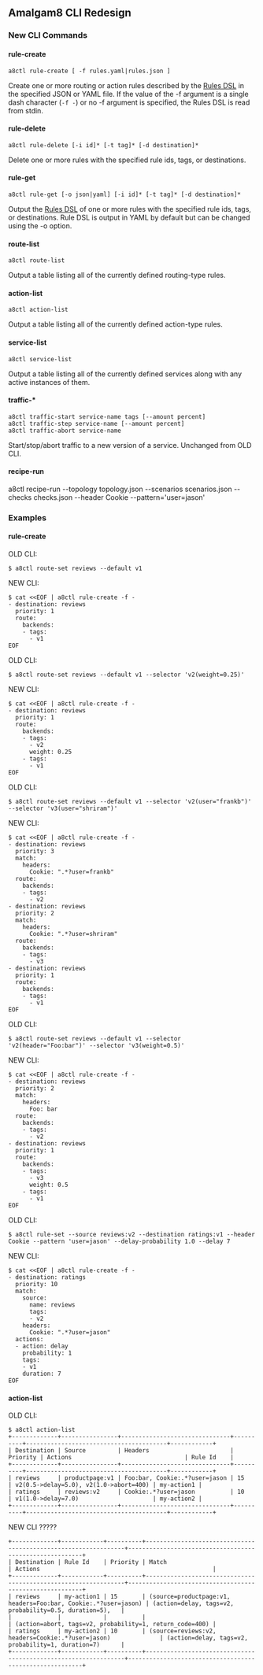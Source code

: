 ## Amalgam8 CLI Redesign

### New CLI Commands

#### rule-create

```
a8ctl rule-create [ -f rules.yaml|rules.json ]
```
Create one or more routing or action rules described 
by the [Rules DSL](https://www.amalgam8.io/docs/control-plane/controller/rules-dsl/)
in the specified JSON or YAML file. If the value of the -f argument is a single dash
character (`-f -`) or no -f argument is specified, the Rules DSL is read from stdin.

#### rule-delete

```
a8ctl rule-delete [-i id]* [-t tag]* [-d destination]*
```
Delete one or more rules with the specified rule ids, tags, or destinations.

#### rule-get

```
a8ctl rule-get [-o json|yaml] [-i id]* [-t tag]* [-d destination]*
```
Output the [Rules DSL](https://www.amalgam8.io/docs/control-plane/controller/rules-dsl/)
of one or more rules with the specified rule ids, tags, or destinations.
Rule DSL is output in YAML by default but can be changed using the -o option.

#### route-list

```
a8ctl route-list
```
Output a table listing all of the currently defined routing-type rules.

#### action-list

```
a8ctl action-list
```
Output a table listing all of the currently defined action-type rules.

#### service-list

```
a8ctl service-list
```
Output a table listing all of the currently defined services along with any active instances of them.

#### traffic-*

```
a8ctl traffic-start service-name tags [--amount percent]
a8ctl traffic-step service-name [--amount percent]
a8ctl traffic-abort service-name
```
Start/stop/abort traffic to a new version of a service. Unchanged from OLD CLI.

#### recipe-run

a8ctl recipe-run --topology topology.json --scenarios scenarios.json --checks checks.json --header Cookie --pattern='user=jason'

### Examples

#### rule-create

OLD CLI:
```
$ a8ctl route-set reviews --default v1
```
NEW CLI:
```
$ cat <<EOF | a8ctl rule-create -f -
- destination: reviews
  priority: 1
  route:
    backends:
    - tags:
      - v1
EOF
```

OLD CLI:
```
$ a8ctl route-set reviews --default v1 --selector 'v2(weight=0.25)'
```
NEW CLI:
```
$ cat <<EOF | a8ctl rule-create -f -
- destination: reviews
  priority: 1
  route:
    backends:
    - tags:
      - v2
      weight: 0.25
    - tags:
      - v1
EOF
```

OLD CLI:
```
$ a8ctl route-set reviews --default v1 --selector 'v2(user="frankb")' --selector 'v3(user="shriram")'
```
NEW CLI:
```
$ cat <<EOF | a8ctl rule-create -f -
- destination: reviews
  priority: 3
  match:
    headers:
      Cookie: ".*?user=frankb"
  route:
    backends:
    - tags:
      - v2
- destination: reviews
  priority: 2
  match:
    headers:
      Cookie: ".*?user=shriram"
  route:
    backends:
    - tags:
      - v3
- destination: reviews
  priority: 1
  route:
    backends:
    - tags:
      - v1
EOF
```

OLD CLI:
```
$ a8ctl route-set reviews --default v1 --selector 'v2(header="Foo:bar")' --selector 'v3(weight=0.5)'
```
NEW CLI:
```
$ cat <<EOF | a8ctl rule-create -f -
- destination: reviews
  priority: 2
  match:
    headers:
      Foo: bar
  route:
    backends:
    - tags:
      - v2
- destination: reviews
  priority: 1
  route:
    backends:
    - tags:
      - v3
      weight: 0.5
    - tags:
      - v1
EOF
```

OLD CLI:
```
$ a8ctl rule-set --source reviews:v2 --destination ratings:v1 --header Cookie --pattern 'user=jason' --delay-probability 1.0 --delay 7
```
NEW CLI:
```
$ cat <<EOF | a8ctl rule-create -f -
- destination: ratings
  priority: 10
  match:
    source:
      name: reviews
      tags:
      - v2
    headers:
      Cookie: ".*?user=jason"
  actions:
  - action: delay
    probability: 1
    tags:
    - v1
    duration: 7
EOF
```

#### action-list

OLD CLI:
```
$ a8ctl action-list
+-------------+----------------+-------------------------------+----------+----------------------------------------+------------+
| Destination | Source         | Headers                       | Priority | Actions                                | Rule Id    |
+-------------+----------------+-------------------------------+----------+----------------------------------------+------------+
| reviews     | productpage:v1 | Foo:bar, Cookie:.*?user=jason | 15       | v2(0.5->delay=5.0), v2(1.0->abort=400) | my-action1 |
| ratings     | reviews:v2     | Cookie:.*?user=jason          | 10       | v1(1.0->delay=7.0)                     | my-action2 |
+-------------+----------------+-------------------------------+----------+----------------------------------------+------------+    
```
NEW CLI ?????
```
+-------------+------------+----------+----------------------------------------------------------------+---------------------------------------------------------+
| Destination | Rule Id    | Priority | Match                                                          | Actions                                                 |
+-------------+------------+----------+----------------------------------------------------------------+---------------------------------------------------------+
| reviews     | my-action1 | 15       | (source=productpage:v1, headers=Foo:bar, Cookie:.*?user=jason) | (action=delay, tags=v2, probability=0.5, duration=5),   |
|             |            |          |                                                                | (action=abort, tags=v2, probability=1, return_code=400) |
| ratings     | my-action2 | 10       | (source=reviews:v2, headers=Cookie:.*?user=jason)              | (action=delay, tags=v2, probability=1, duration=7)      |
+-------------+------------+----------+----------------------------------------------------------------+---------------------------------------------------------+
```